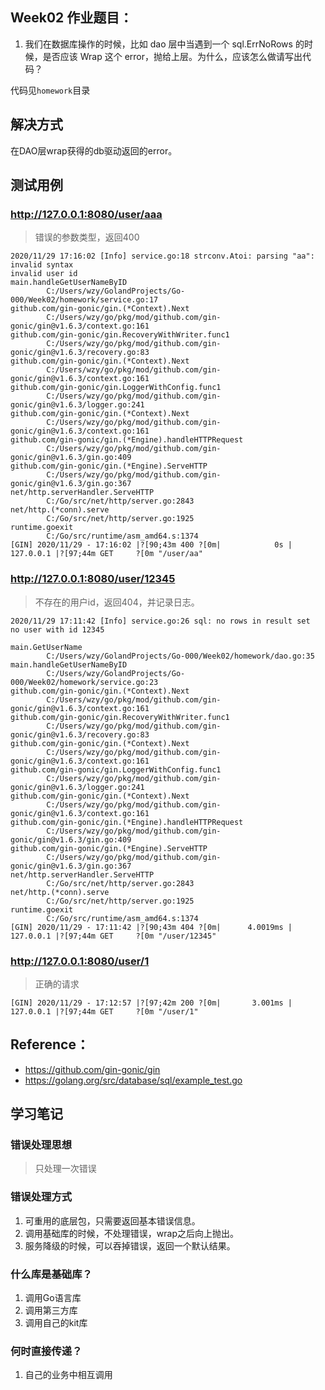 
## Week02 作业题目：
1. 我们在数据库操作的时候，比如 dao 层中当遇到一个 sql.ErrNoRows 的时候，是否应该 Wrap 这个 error，抛给上层。为什么，应该怎么做请写出代码？

代码见`homework`目录

## 解决方式
在DAO层wrap获得的db驱动返回的error。

## 测试用例
### http://127.0.0.1:8080/user/aaa
> 错误的参数类型，返回400
```
2020/11/29 17:16:02 [Info] service.go:18 strconv.Atoi: parsing "aa": invalid syntax
invalid user id
main.handleGetUserNameByID
        C:/Users/wzy/GolandProjects/Go-000/Week02/homework/service.go:17
github.com/gin-gonic/gin.(*Context).Next
        C:/Users/wzy/go/pkg/mod/github.com/gin-gonic/gin@v1.6.3/context.go:161
github.com/gin-gonic/gin.RecoveryWithWriter.func1
        C:/Users/wzy/go/pkg/mod/github.com/gin-gonic/gin@v1.6.3/recovery.go:83
github.com/gin-gonic/gin.(*Context).Next
        C:/Users/wzy/go/pkg/mod/github.com/gin-gonic/gin@v1.6.3/context.go:161
github.com/gin-gonic/gin.LoggerWithConfig.func1
        C:/Users/wzy/go/pkg/mod/github.com/gin-gonic/gin@v1.6.3/logger.go:241
github.com/gin-gonic/gin.(*Context).Next
        C:/Users/wzy/go/pkg/mod/github.com/gin-gonic/gin@v1.6.3/context.go:161
github.com/gin-gonic/gin.(*Engine).handleHTTPRequest
        C:/Users/wzy/go/pkg/mod/github.com/gin-gonic/gin@v1.6.3/gin.go:409
github.com/gin-gonic/gin.(*Engine).ServeHTTP
        C:/Users/wzy/go/pkg/mod/github.com/gin-gonic/gin@v1.6.3/gin.go:367
net/http.serverHandler.ServeHTTP
        C:/Go/src/net/http/server.go:2843
net/http.(*conn).serve
        C:/Go/src/net/http/server.go:1925
runtime.goexit
        C:/Go/src/runtime/asm_amd64.s:1374
[GIN] 2020/11/29 - 17:16:02 |?[90;43m 400 ?[0m|            0s |       127.0.0.1 |?[97;44m GET     ?[0m "/user/aa"
```

### http://127.0.0.1:8080/user/12345
> 不存在的用户id，返回404，并记录日志。
```
2020/11/29 17:11:42 [Info] service.go:26 sql: no rows in result set
no user with id 12345

main.GetUserName
        C:/Users/wzy/GolandProjects/Go-000/Week02/homework/dao.go:35
main.handleGetUserNameByID
        C:/Users/wzy/GolandProjects/Go-000/Week02/homework/service.go:23
github.com/gin-gonic/gin.(*Context).Next
        C:/Users/wzy/go/pkg/mod/github.com/gin-gonic/gin@v1.6.3/context.go:161
github.com/gin-gonic/gin.RecoveryWithWriter.func1
        C:/Users/wzy/go/pkg/mod/github.com/gin-gonic/gin@v1.6.3/recovery.go:83
github.com/gin-gonic/gin.(*Context).Next
        C:/Users/wzy/go/pkg/mod/github.com/gin-gonic/gin@v1.6.3/context.go:161
github.com/gin-gonic/gin.LoggerWithConfig.func1
        C:/Users/wzy/go/pkg/mod/github.com/gin-gonic/gin@v1.6.3/logger.go:241
github.com/gin-gonic/gin.(*Context).Next
        C:/Users/wzy/go/pkg/mod/github.com/gin-gonic/gin@v1.6.3/context.go:161
github.com/gin-gonic/gin.(*Engine).handleHTTPRequest
        C:/Users/wzy/go/pkg/mod/github.com/gin-gonic/gin@v1.6.3/gin.go:409
github.com/gin-gonic/gin.(*Engine).ServeHTTP
        C:/Users/wzy/go/pkg/mod/github.com/gin-gonic/gin@v1.6.3/gin.go:367
net/http.serverHandler.ServeHTTP
        C:/Go/src/net/http/server.go:2843
net/http.(*conn).serve
        C:/Go/src/net/http/server.go:1925
runtime.goexit
        C:/Go/src/runtime/asm_amd64.s:1374
[GIN] 2020/11/29 - 17:11:42 |?[90;43m 404 ?[0m|      4.0019ms |       127.0.0.1 |?[97;44m GET     ?[0m "/user/12345"
```

### http://127.0.0.1:8080/user/1
> 正确的请求
```
[GIN] 2020/11/29 - 17:12:57 |?[97;42m 200 ?[0m|       3.001ms |       127.0.0.1 |?[97;44m GET     ?[0m "/user/1"
```


## Reference：
* https://github.com/gin-gonic/gin
* https://golang.org/src/database/sql/example_test.go

## 学习笔记

### 错误处理思想
> 只处理一次错误

### 错误处理方式
1. 可重用的底层包，只需要返回基本错误信息。
2. 调用基础库的时候，不处理错误，wrap之后向上抛出。
3. 服务降级的时候，可以吞掉错误，返回一个默认结果。

### 什么库是基础库？
1. 调用Go语言库
2. 调用第三方库
3. 调用自己的kit库

### 何时直接传递？
1. 自己的业务中相互调用


